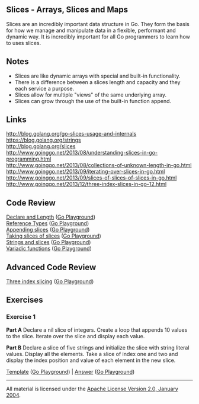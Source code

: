 ## Slices - Arrays, Slices and Maps

Slices are an incredibly important data structure in Go. They form the basis for how we manage and manipulate data in a flexible, performant and dynamic way. It is incredibly important for all Go programmers to learn how to uses slices.

## Notes

* Slices are like dynamic arrays with special and built-in functionality.
* There is a difference between a slices length and capacity and they each service a purpose.
* Slices allow for multiple "views" of the same underlying array.
* Slices can grow through the use of the built-in function append.

## Links

http://blog.golang.org/go-slices-usage-and-internals  
https://blog.golang.org/strings  
http://blog.golang.org/slices  
http://www.goinggo.net/2013/08/understanding-slices-in-go-programming.html  
http://www.goinggo.net/2013/08/collections-of-unknown-length-in-go.html  
http://www.goinggo.net/2013/09/iterating-over-slices-in-go.html  
http://www.goinggo.net/2013/09/slices-of-slices-of-slices-in-go.html  
http://www.goinggo.net/2013/12/three-index-slices-in-go-12.html

## Code Review

[Declare and Length](example1/example1.go) ([Go Playground](http://play.golang.org/p/lDKravTEqF))  
[Reference Types](example2/example2.go) ([Go Playground](http://play.golang.org/p/gVWb35XjwM))  
[Appending slices](example4/example4.go) ([Go Playground](http://play.golang.org/p/x4hGDV1phU))  
[Taking slices of slices](example3/example3.go) ([Go Playground](http://play.golang.org/p/GSn0vrOPva))  
[Strings and slices](example5/example5.go) ([Go Playground](http://play.golang.org/p/wFO4ZxMwIr))  
[Variadic functions](example6/example6.go) ([Go Playground](http://play.golang.org/p/sNGBMa05t-))

## Advanced Code Review

[Three index slicing](advanced/example1/example1.go) ([Go Playground](http://play.golang.org/p/QZQIdaTgtG))

## Exercises

### Exercise 1

**Part A** Declare a nil slice of integers. Create a loop that appends 10 values to the slice. Iterate over the slice and display each value.

**Part B** Declare a slice of five strings and initialize the slice with string literal values. Display all the elements. Take a slice of index one and two and display the index position and value of each element in the new slice.

[Template](exercises/template1/template1.go) ([Go Playground](http://play.golang.org/p/sE06PRtw7h)) | 
[Answer](exercises/exercise1/exercise1.go) ([Go Playground](http://play.golang.org/p/3WKISOXA-L))
___
All material is licensed under the [Apache License Version 2.0, January 2004](http://www.apache.org/licenses/LICENSE-2.0).
